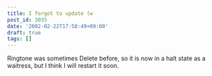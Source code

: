 ```yaml
---
title: I forgot to update (w
post_id: 3035
date: '2002-02-22T17:58:49+09:00'
draft: true
tags: []
---
```


Ringtone was sometimes Delete before, so it is now in a halt state as a waitress, but I think I will restart it soon.
